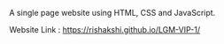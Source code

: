 A single page website using HTML, CSS and JavaScript.

Website Link : https://rishakshi.github.io/LGM-VIP-1/
